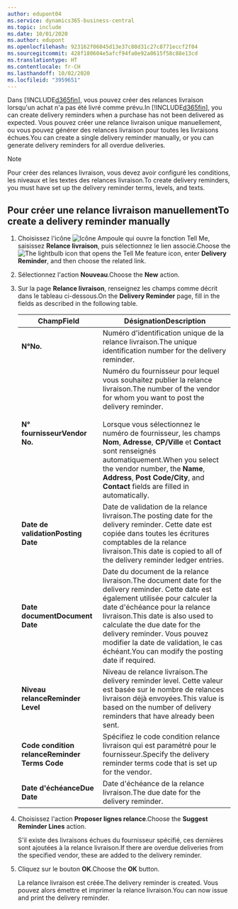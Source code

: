 ```yaml
---
author: edupont04
ms.service: dynamics365-business-central
ms.topic: include
ms.date: 10/01/2020
ms.author: edupont
ms.openlocfilehash: 923162f06045d13e37c80d31c27c8771eccf2f04
ms.sourcegitcommit: 428f180604e5afcf94fa0e92a0615f58c88e13cd
ms.translationtype: HT
ms.contentlocale: fr-CH
ms.lasthandoff: 10/02/2020
ms.locfileid: "3959651"
---
```

<span data-ttu-id="b0c80-101">Dans [!INCLUDE[d365fin](../../../includes/d365fin_md.md)], vous pouvez créer des relances livraison lorsqu'un achat n'a pas été livré comme prévu.</span><span class="sxs-lookup"><span data-stu-id="b0c80-101">In [!INCLUDE[d365fin](../../../includes/d365fin_md.md)], you can create delivery reminders when a purchase has not been delivered as expected.</span></span> <span data-ttu-id="b0c80-102">Vous pouvez créer une relance livraison unique manuellement, ou vous pouvez générer des relances livraison pour toutes les livraisons échues.</span><span class="sxs-lookup"><span data-stu-id="b0c80-102">You can create a single delivery reminder manually, or you can generate delivery reminders for all overdue deliveries.</span></span>  

> [!NOTE]
> <span data-ttu-id="b0c80-103">Pour créer des relances livraison, vous devez avoir configuré les conditions, les niveaux et les textes des relances livraison.</span><span class="sxs-lookup"><span data-stu-id="b0c80-103">To create delivery reminders, you must have set up the delivery reminder terms, levels, and texts.</span></span>

## <a name="to-create-a-delivery-reminder-manually"></a><span data-ttu-id="b0c80-104">Pour créer une relance livraison manuellement</span><span class="sxs-lookup"><span data-stu-id="b0c80-104">To create a delivery reminder manually</span></span>  

1. <span data-ttu-id="b0c80-105">Choisissez l'icône ![Icône Ampoule qui ouvre la fonction Tell Me](../../../media/ui-search/search_small.png "Dites-moi ce que vous voulez faire"), saisissez **Relance livraison**, puis sélectionnez le lien associé.</span><span class="sxs-lookup"><span data-stu-id="b0c80-105">Choose the ![The lightbulb icon that opens the Tell Me feature](../../../media/ui-search/search_small.png "Tell me what you want to do") icon, enter **Delivery Reminder**, and then choose the related link.</span></span>  
2. <span data-ttu-id="b0c80-106">Sélectionnez l'action **Nouveau**.</span><span class="sxs-lookup"><span data-stu-id="b0c80-106">Choose the **New** action.</span></span>  
3. <span data-ttu-id="b0c80-107">Sur la page **Relance livraison**, renseignez les champs comme décrit dans le tableau ci-dessous.</span><span class="sxs-lookup"><span data-stu-id="b0c80-107">On the **Delivery Reminder** page, fill in the fields as described in the following table.</span></span>  

    |<span data-ttu-id="b0c80-108">Champ</span><span class="sxs-lookup"><span data-stu-id="b0c80-108">Field</span></span>|<span data-ttu-id="b0c80-109">Désignation</span><span class="sxs-lookup"><span data-stu-id="b0c80-109">Description</span></span>|  
    |---------------------------------|---------------------------------------|  
    |<span data-ttu-id="b0c80-110">**N°**</span><span class="sxs-lookup"><span data-stu-id="b0c80-110">**No.**</span></span>|<span data-ttu-id="b0c80-111">Numéro d'identification unique de la relance livraison.</span><span class="sxs-lookup"><span data-stu-id="b0c80-111">The unique identification number for the delivery reminder.</span></span>|  
    |<span data-ttu-id="b0c80-112">**N° fournisseur**</span><span class="sxs-lookup"><span data-stu-id="b0c80-112">**Vendor No.**</span></span>|<span data-ttu-id="b0c80-113">Numéro du fournisseur pour lequel vous souhaitez publier la relance livraison.</span><span class="sxs-lookup"><span data-stu-id="b0c80-113">The number of the vendor for whom you want to post the delivery reminder.</span></span><br /><br /> <span data-ttu-id="b0c80-114">Lorsque vous sélectionnez le numéro de fournisseur, les champs **Nom**, **Adresse**, **CP/Ville** et **Contact** sont renseignés automatiquement.</span><span class="sxs-lookup"><span data-stu-id="b0c80-114">When you select the vendor number, the **Name**, **Address**, **Post Code/City**, and **Contact** fields are filled in automatically.</span></span>|  
    |<span data-ttu-id="b0c80-115">**Date de validation**</span><span class="sxs-lookup"><span data-stu-id="b0c80-115">**Posting Date**</span></span>|<span data-ttu-id="b0c80-116">Date de validation de la relance livraison.</span><span class="sxs-lookup"><span data-stu-id="b0c80-116">The posting date for the delivery reminder.</span></span> <span data-ttu-id="b0c80-117">Cette date est copiée dans toutes les écritures comptables de la relance livraison.</span><span class="sxs-lookup"><span data-stu-id="b0c80-117">This date is copied to all of the delivery reminder ledger entries.</span></span>|  
    |<span data-ttu-id="b0c80-118">**Date document**</span><span class="sxs-lookup"><span data-stu-id="b0c80-118">**Document Date**</span></span>|<span data-ttu-id="b0c80-119">Date du document de la relance livraison.</span><span class="sxs-lookup"><span data-stu-id="b0c80-119">The document date for the delivery reminder.</span></span> <span data-ttu-id="b0c80-120">Cette date est également utilisée pour calculer la date d'échéance pour la relance livraison.</span><span class="sxs-lookup"><span data-stu-id="b0c80-120">This date is also used to calculate the due date for the delivery reminder.</span></span> <span data-ttu-id="b0c80-121">Vous pouvez modifier la date de validation, le cas échéant.</span><span class="sxs-lookup"><span data-stu-id="b0c80-121">You can modify the posting date if required.</span></span>|  
    |<span data-ttu-id="b0c80-122">**Niveau relance**</span><span class="sxs-lookup"><span data-stu-id="b0c80-122">**Reminder Level**</span></span>|<span data-ttu-id="b0c80-123">Niveau de relance livraison.</span><span class="sxs-lookup"><span data-stu-id="b0c80-123">The delivery reminder level.</span></span> <span data-ttu-id="b0c80-124">Cette valeur est basée sur le nombre de relances livraison déjà envoyées.</span><span class="sxs-lookup"><span data-stu-id="b0c80-124">This value is based on the number of delivery reminders that have already been sent.</span></span>|  
    |<span data-ttu-id="b0c80-125">**Code condition relance**</span><span class="sxs-lookup"><span data-stu-id="b0c80-125">**Reminder Terms Code**</span></span>|<span data-ttu-id="b0c80-126">Spécifiez le code condition relance livraison qui est paramétré pour le fournisseur.</span><span class="sxs-lookup"><span data-stu-id="b0c80-126">Specify the delivery reminder terms code that is set up for the vendor.</span></span>|  
    |<span data-ttu-id="b0c80-127">**Date d'échéance**</span><span class="sxs-lookup"><span data-stu-id="b0c80-127">**Due Date**</span></span>|<span data-ttu-id="b0c80-128">Date d'échéance de la relance livraison.</span><span class="sxs-lookup"><span data-stu-id="b0c80-128">The due date for the delivery reminder.</span></span>|  

4. <span data-ttu-id="b0c80-129">Choisissez l'action **Proposer lignes relance**.</span><span class="sxs-lookup"><span data-stu-id="b0c80-129">Choose the **Suggest Reminder Lines** action.</span></span>  

    <span data-ttu-id="b0c80-130">S'il existe des livraisons échues du fournisseur spécifié, ces dernières sont ajoutées à la relance livraison.</span><span class="sxs-lookup"><span data-stu-id="b0c80-130">If there are overdue deliveries from the specified vendor, these are added to the delivery reminder.</span></span>  

5. <span data-ttu-id="b0c80-131">Cliquez sur le bouton **OK**.</span><span class="sxs-lookup"><span data-stu-id="b0c80-131">Choose the **OK** button.</span></span>  

    <span data-ttu-id="b0c80-132">La relance livraison est créée.</span><span class="sxs-lookup"><span data-stu-id="b0c80-132">The delivery reminder is created.</span></span> <span data-ttu-id="b0c80-133">Vous pouvez alors émettre et imprimer la relance livraison.</span><span class="sxs-lookup"><span data-stu-id="b0c80-133">You can now issue and print the delivery reminder.</span></span>  
